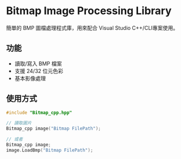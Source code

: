 # Bitmap Image Processing Library

簡單的 BMP 圖檔處理程式庫，用來配合 Visual Studio C++/CLI專案使用。

## 功能
- 讀取/寫入 BMP 檔案
- 支援 24/32 位元色彩
- 基本影像處理

## 使用方式
```cpp
#include "Bitmap_cpp.hpp"

// 讀取圖片
Bitmap_cpp image("Bitmap FilePath");

// 或者
Bitmap_cpp image;
image.LoadBmp("Bitmap FilePath");
```